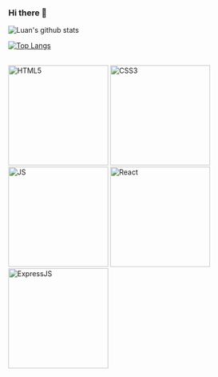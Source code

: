 ### Hi there 👋

![Luan's github stats](https://github-readme-stats.vercel.app/api?username=troyaks1)

[![Top Langs](https://github-readme-stats.vercel.app/api/top-langs/?username=troyaks1)](https://github.com/troyaks1/github-readme-stats)

<div style="display: inline_block"> 
  <br>
    <img alt="HTML5" src="https://img.shields.io/badge/HTML-239120?style=for-the-badge&logo=html5&logoColor=white" width="200px"/>
    <img alt="CSS3" src="https://img.shields.io/badge/CSS3-1572B6?style=for-the-badge&logo=css3&logoColor=white" width="200px"/> <br>
    <img alt="JS" src="https://img.shields.io/badge/JavaScript-F7DF1E?style=for-the-badge&logo=javascript&logoColor=black" width="200px"/>
    <img alt="React" src="https://img.shields.io/badge/React-20232A?style=for-the-badge&logo=react&logoColor=61DAFB" width="200px"/> <br>
  <img alt="ExpressJS" src="https://img.shields.io/badge/Express.js-404D59?style=for-the-badge" width="200px"/> <br>
    

 </div>


<!--
**troyaks1/troyaks1** is a ✨ _special_ ✨ repository because its `README.md` (this file) appears on your GitHub profile.

Here are some ideas to get you started:

- 🔭 I’m currently working on ...
- 🌱 I’m currently learning ...
- 👯 I’m looking to collaborate on ...
- 🤔 I’m looking for help with ...
- 💬 Ask me about ...
- 📫 How to reach me: ...
- 😄 Pronouns: ...
- ⚡ Fun fact: ...
-->
